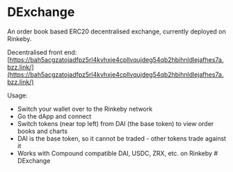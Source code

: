 # DExchange

An order book based ERC20 decentralised exchange, currently deployed on Rinkeby.

Decentralised front end:
[https://bah5acgzatojadfpz5rl4kvhxje4cpllvqujdeg54qb2hbihnldlejafhes7a.bzz.link/](https://bah5acgzatojadfpz5rl4kvhxje4cpllvqujdeg54qb2hbihnldlejafhes7a.bzz.link/)

Usage:

- Switch your wallet over to the Rinkeby network
- Go the dApp and connect
- Switch tokens (near top left) from DAI (the base token) to view order books and charts
- DAI is the base token, so it cannot be traded - other tokens trade against it
- Works with Compound compatible DAI, USDC, ZRX, etc. on Rinkeby
#   D E x c h a n g e  
 